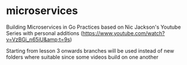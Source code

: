 # microservices

Building Microservices in Go Practices based on Nic Jackson's Youtube Series with personal additions (https://www.youtube.com/watch?v=VzBGi_n65iU&amp;t=9s)

Starting from lesson 3 onwards branches will be used instead of new folders where suitable since some videos build on one another
